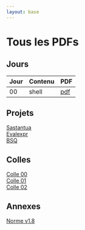 ```yaml
---
layout: base
---
```

# Tous les PDFs

## Jours

| Jour | Contenu | PDF |
|---|---|---|
| 00 | shell | [pdf](pdfs/j00.pdf) |

## Projets

[Sastantua](pdfs/sastantua.pdf)  
[Evalexpr](pdfs/evalepr.pdf)  
[BSQ](pdfs/bsq.pdf)  

## Colles

[Colle 00](pdfs/colle00.pdf)  
[Colle 01](pdfs/colle01.pdf)  
[Colle 02](pdfs/colle02.pdf)  

## Annexes

[Norme v1.8](norme42-v1.8.pdf)
